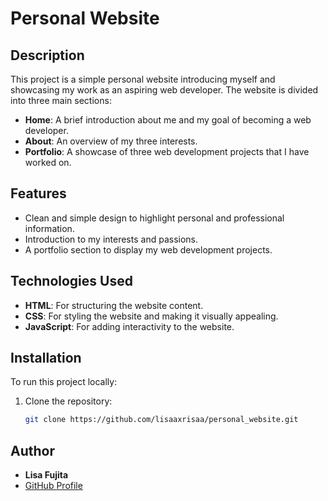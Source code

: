 # Personal Website

## Description

This project is a simple personal website introducing myself and showcasing my work as an aspiring web developer. The website is divided into three main sections:

- **Home**: A brief introduction about me and my goal of becoming a web developer.
- **About**: An overview of my three interests.
- **Portfolio**: A showcase of three web development projects that I have worked on.

## Features

- Clean and simple design to highlight personal and professional information.
- Introduction to my interests and passions.
- A portfolio section to display my web development projects.

## Technologies Used

- **HTML**: For structuring the website content.
- **CSS**: For styling the website and making it visually appealing.
- **JavaScript**: For adding interactivity to the website.

## Installation

To run this project locally:

1. Clone the repository:
   ```bash
   git clone https://github.com/lisaaxrisaa/personal_website.git
   ```

## Author

- **Lisa Fujita**
- [GitHub Profile](https://github.com/lisaaxrisaa)

